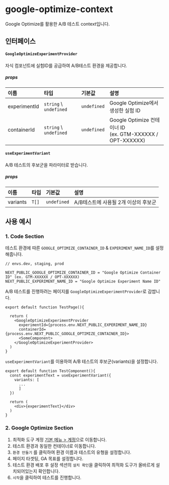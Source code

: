 # google-optimize-context

Google Optimize를 활용한 A/B 테스트 context입니다.

## 인터페이스

#### `GoogleOptimizeExperimentProvider`

자식 컴포넌트에 실험ID를 공급하여 A/B테스트 환경을 제공합니다.

##### props

| 이름         | 타입                   | 기본값      | 설명                                                            |
| :----------- | :--------------------- | :---------- | :-------------------------------------------------------------- |
| experimentId | `string` \ `undefined` | `undefined` | Google Optimize에서 생성한 실험 ID                              |
| containerId  | `string` \ `undefined` | `undefined` | Google Optimize 컨테이너 ID <br />(ex. GTM-XXXXXX / OPT-XXXXXX) |

#### `useExperimentVariant`

A/B 테스트의 후보군을 파라미터로 받습니다.

##### props

| 이름     | 타입  | 기본값      | 설명                                 |
| :------- | :---- | :---------- | :----------------------------------- |
| variants | `T[]` | `undefined` | A/B테스트에 사용될 2개 이상의 후보군 |

## 사용 예시

### 1. Code Section

테스트 환경에 따른 `GOOGLE_OPTIMIZE_CONTAINER_ID` & `EXPERIMENT_NAME_ID`를 설정해줍니다.

```shell
// envs.dev, staging, prod

NEXT_PUBLIC_GOOGLE_OPTIMIZE_CONTAINER_ID = "Google Optimize Container ID" (ex. GTM-XXXXXX / OPT-XXXXXX)
NEXT_PUBLIC_EXPERIMENT_NAME_ID = "Google Optimize Experiment Name ID"
```

A/B 테스트를 진행하려는 페이지를 `GoogleOptimizeExperimentProvider`로 감쌉니다.

```tsx
export default function TestPage(){

  return (
    <GoogleOptimizeExperimentProvider
      experimentId={process.env.NEXT_PUBLIC_EXPERIMENT_NAME_ID}
      containerId={process.env.NEXT_PUBLIC_GOOGLE_OPTIMIZE_CONTAINER_ID}>
      <SomeComponent>
    </GoogleOptimizeExperimentProvider>
  )
}
```

`useExperimentVariant`를 이용하여 A/B 테스트의 후보군(variants)을 설정합니다.

```tsx
export default function TestComponent(){
  const experimentText = useExperimentVariant({
    variants: [
      ...
      ]
  })

  return (
    <div>{experimentText}</div>
  )
}
```

### 2. Google Optimize Section

1. 최적화 도구 계정 [기본 메뉴 > 계정](https://optimize.google.com/optimize/home/#/accounts)으로 이동합니다.
2. 테스트 환경과 동일한 컨테이너로 이동합니다.
3. `환경 만들기` 를 클릭하여 환경 이름과 테스트의 유형을 설정합니다.
4. 페이지 타겟팅, GA 목표를 설정합니다.
5. 테스트 환경 배포 후 설정 섹션의 `설치 확인`을 클릭하여 최적화 도구가 올바르게 설치되어있는지 확인합니다.
6. `시작`을 클릭하여 테스트를 진행합니다.
